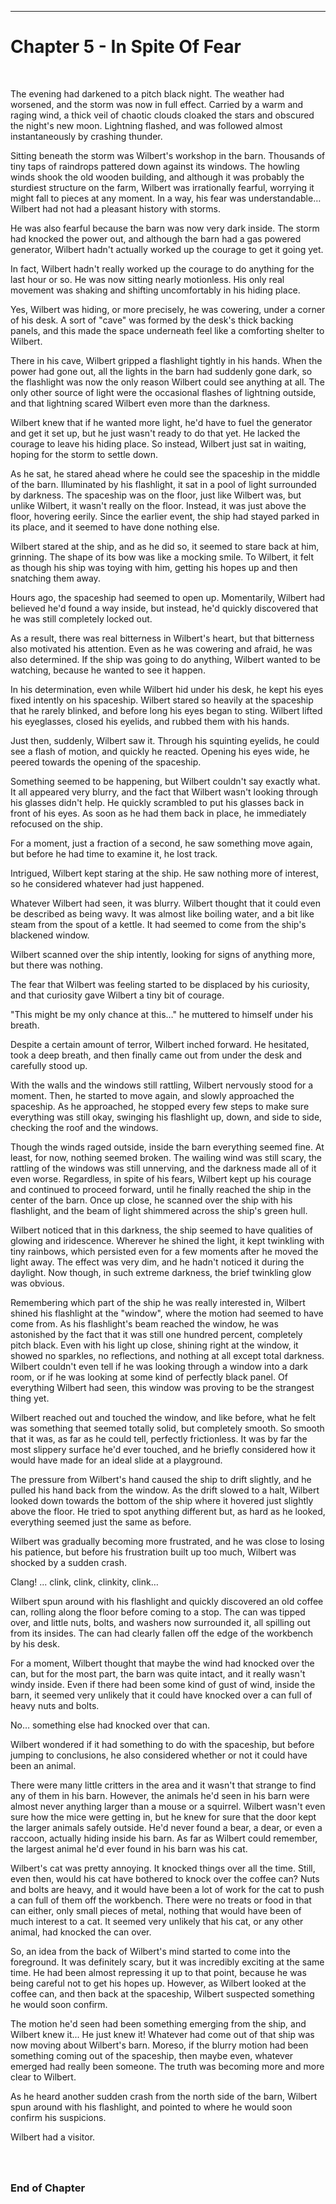 ------------------------------------------------------------------

<a id="Story--Main--Chapter--In-Spite-Of-Fear"></a>
Chapter 5 - In Spite Of Fear
======================
<br>

The evening had darkened to a pitch black night. The weather had worsened, and the storm was now in full effect. Carried by a warm and raging wind, a thick veil of chaotic clouds cloaked the stars and obscured the night's new moon. Lightning flashed, and was followed almost instantaneously by crashing thunder.

Sitting beneath the storm was Wilbert's workshop in the barn. Thousands of tiny taps of raindrops pattered down against its windows. The howling winds shook the old wooden building, and although it was probably the sturdiest structure on the farm, Wilbert was irrationally fearful, worrying it might fall to pieces at any moment. In a way, his fear was understandable… Wilbert had not had a pleasant history with storms.

He was also fearful because the barn was now very dark inside. The storm had knocked the power out, and although the barn had a gas powered generator, Wilbert hadn't actually worked up the courage to get it going yet.

In fact, Wilbert hadn't really worked up the courage to do anything for the last hour or so. He was now sitting nearly motionless. His only real movement was shaking and shifting uncomfortably in his hiding place.

Yes, Wilbert was hiding, or more precisely, he was cowering, under a corner of his desk. A sort of "cave" was formed by the desk's thick backing panels, and this made the space underneath feel like a comforting shelter to Wilbert.

There in his cave, Wilbert gripped a flashlight tightly in his hands. When the power had gone out, all the lights in the barn had suddenly gone dark, so the flashlight was now the only reason Wilbert could see anything at all.  The only other source of light were the occasional flashes of lightning outside, and that lightning scared Wilbert even more than the darkness.

Wilbert knew that if he wanted more light, he'd have to fuel the generator and get it set up, but he just wasn't ready to do that yet. He lacked the courage to leave his hiding place. So instead, Wilbert just sat in waiting, hoping for the storm to settle down.

As he sat, he stared ahead where he could see the spaceship in the middle of the barn. Illuminated by his flashlight, it sat in a pool of light surrounded by darkness. The spaceship was on the floor, just like Wilbert was, but unlike Wilbert, it wasn't really on the floor. Instead, it was just above the floor, hovering eerily. Since the earlier event, the ship had stayed parked in its place, and it seemed to have done nothing else.

Wilbert stared at the ship, and as he did so, it seemed to stare back at him, grinning. The shape of its bow was like a mocking smile. To Wilbert, it felt as though his ship was toying with him, getting his hopes up and then snatching them away.

Hours ago, the spaceship had seemed to open up. Momentarily, Wilbert had believed he'd found a way inside, but instead, he'd quickly discovered that he was still completely locked out.

As a result, there was real bitterness in Wilbert's heart, but that bitterness also motivated his attention. Even as he was cowering and afraid, he was also determined. If the ship was going to do anything, Wilbert wanted to be watching, because he wanted to see it happen.

In his determination, even while Wilbert hid under his desk, he kept his eyes fixed intently on his spaceship. Wilbert stared so heavily at the spaceship that he rarely blinked, and before long his eyes began to sting. Wilbert lifted his eyeglasses, closed his eyelids, and rubbed them with his hands.

Just then, suddenly, Wilbert saw it. Through his squinting eyelids, he could see a flash of motion, and quickly he reacted. Opening his eyes wide, he peered towards the opening of the spaceship.

Something seemed to be happening, but Wilbert couldn't say exactly what. It all appeared very blurry, and the fact that Wilbert wasn't looking through his glasses didn't help. He quickly scrambled to put his glasses back in front of his eyes. As soon as he had them back in place, he immediately refocused on the ship.

For a moment, just a fraction of a second, he saw something move again, but before he had time to examine it, he lost track.

Intrigued, Wilbert kept staring at the ship. He saw nothing more of interest, so he considered whatever had just happened.

Whatever Wilbert had seen, it was blurry. Wilbert thought that it could even be described as being wavy. It was almost like boiling water, and a bit like steam from the spout of a kettle. It had seemed to come from the ship's blackened window.

Wilbert scanned over the ship intently, looking for signs of anything more, but there was nothing.

The fear that Wilbert was feeling started to be displaced by his curiosity, and that curiosity gave Wilbert a tiny bit of courage.

"This might be my only chance at this…"  he muttered to himself under his breath.

Despite a certain amount of terror, Wilbert inched forward. He hesitated, took a deep breath, and then finally came out from under the desk and carefully stood up.

With the walls and the windows still rattling, Wilbert nervously stood for a moment. Then, he started to move again, and slowly approached the spaceship. As he approached, he stopped every few steps to make sure everything was still okay, swinging his flashlight up, down, and side to side, checking the roof and the windows.

Though the winds raged outside, inside the barn everything seemed fine. At least, for now, nothing seemed broken. The wailing wind was still scary, the rattling of the windows was still unnerving, and the darkness made all of it even worse. Regardless, in spite of his fears, Wilbert kept up his courage and continued to proceed forward, until he finally reached the ship in the center of the barn. Once up close, he scanned over the ship with his flashlight, and the beam of light shimmered across the ship's green hull.
 
Wilbert noticed that in this darkness, the ship seemed to have qualities of glowing and iridescence. Wherever he shined the light, it kept twinkling with tiny rainbows, which persisted even for a few moments after he moved the light away. The effect was very dim, and he hadn't noticed it during the daylight. Now though, in such extreme darkness, the brief twinkling glow was obvious.
 
Remembering which part of the ship he was really interested in, Wilbert shined his flashlight at the "window", where the motion had seemed to have come from.  As his flashlight's beam reached the window, he was astonished by the fact that it was still one hundred percent, completely pitch black. Even with his light up close, shining right at the window, it showed no sparkles, no reflections, and nothing at all except total darkness. Wilbert couldn't even tell if he was looking through a window into a dark room, or if he was looking at some kind of perfectly black panel. Of everything Wilbert had seen, this window was proving to be the strangest thing yet.
 
Wilbert reached out and touched the window, and like before, what he felt was something that seemed totally solid, but completely smooth. So smooth that it was, as far as he could tell, perfectly frictionless. It was by far the most slippery surface he'd ever touched, and he briefly considered how it would have made for an ideal slide at a playground.
 
The pressure from Wilbert's hand caused the ship to drift slightly, and he pulled his hand back from the window. As the drift slowed to a halt, Wilbert looked down towards the bottom of the ship where it hovered just slightly above the floor. He tried to spot anything different but, as hard as he looked, everything seemed just the same as before.
 
Wilbert was gradually becoming more frustrated, and he was close to losing his patience, but before his frustration built up too much, Wilbert was shocked by a sudden crash.
 
Clang! ... clink, clink, clinkity, clink…
 
Wilbert spun around with his flashlight and quickly discovered an old coffee can, rolling along the floor before coming to a stop. The can was tipped over, and little nuts, bolts, and washers now surrounded it, all spilling out from its insides. The can had clearly fallen off the edge of the workbench by his desk.
 
For a moment, Wilbert thought that maybe the wind had knocked over the can, but for the most part, the barn was quite intact, and it really wasn't windy inside. Even if there had been some kind of gust of wind, inside the barn, it seemed very unlikely that it could have knocked over a can full of heavy nuts and bolts.
 
No… something else had knocked over that can.
 
Wilbert wondered if it had something to do with the spaceship, but before jumping to conclusions, he also considered whether or not it could have been an animal.
 
There were many little critters in the area and it wasn't that strange to find any of them in his barn. However, the animals he'd seen in his barn were almost never anything larger than a mouse or a squirrel. Wilbert wasn't even sure how the mice were getting in, but he knew for sure that the door kept the larger animals safely outside. He'd never found a bear, a dear, or even a raccoon, actually hiding inside his barn. As far as Wilbert could remember, the largest animal he'd ever found in his barn was his cat.
 
Wilbert's cat was pretty annoying. It knocked things over all the time. Still, even then, would his cat have bothered to knock over the coffee can? Nuts and bolts are heavy, and it would have been a lot of work for the cat to push a can full of them off the workbench. There were no treats or food in that can either, only small pieces of metal, nothing that would have been of much interest to a cat. It seemed very unlikely that his cat, or any other animal, had knocked the can over.
 
So, an idea from the back of Wilbert's mind started to come into the foreground. It was definitely scary, but it was incredibly exciting at the same time. He had been almost repressing it up to that point, because he was being careful not to get his hopes up. However, as Wilbert looked at the coffee can, and then back at the spaceship, Wilbert suspected something he would soon confirm.
 
The motion he'd seen had been something emerging from the ship, and Wilbert knew it... He just knew it!  Whatever had come out of that ship was now moving about Wilbert's barn. Moreso, if the blurry motion had been something coming out of the spaceship, then maybe even, whatever emerged had really been someone. The truth was becoming more and more clear to Wilbert.
 
As he heard another sudden crash from the north side of the barn, Wilbert spun around with his flashlight, and pointed to where he would soon confirm his suspicions.
 
Wilbert had a visitor.

### <br><br>End of Chapter
